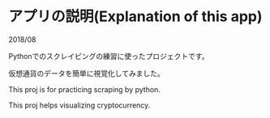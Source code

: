 # アプリの説明(Explanation of this app)
2018/08

Pythonでのスクレイピングの練習に使ったプロジェクトです。

仮想通貨のデータを簡単に視覚化してみました。

This proj is for practicing scraping by python.

This proj helps visualizing cryptocurrency.